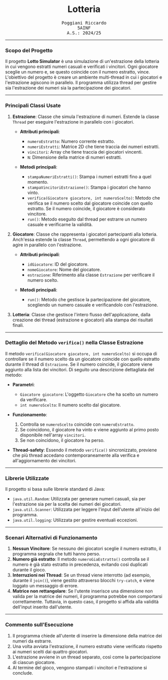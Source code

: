 <h1 align="center">Lotteria</h1>

<p align="center" style="font-family: monospace">
  Poggiani Riccardo<br>
  5AINF<br>
  A.S.: 2024/25
</p>

---

### Scopo del Progetto
Il progetto **Lotto Simulator** è una simulazione di un'estrazione della lotteria in cui vengono estratti numeri casuali e verificati i vincitori. Ogni giocatore sceglie un numero e, se questo coincide con il numero estratto, vince. L'obiettivo del progetto è creare un ambiente multi-thread in cui i giocatori e l'estrazione agiscono in parallelo. Il programma utilizza thread per gestire sia l'estrazione dei numeri sia la partecipazione dei giocatori.

---

### Principali Classi Usate

1. **Estrazione**: Classe che simula l'estrazione di numeri. Estende la classe `Thread` per eseguire l'estrazione in parallelo con i giocatori.
    - **Attributi principali**:
      - `numeroEstratto`: Numero corrente estratto.
      - `numeriEstratti`: Matrice 2D che tiene traccia dei numeri estratti.
      - `vincitori`: Array che tiene traccia dei giocatori vincenti.
      - `N`: Dimensione della matrice di numeri estratti.
      
    - **Metodi principali**:
      - `stampaNumeriEstratti()`: Stampa i numeri estratti fino a quel momento.
      - `stampaVincitoriEstrazione()`: Stampa i giocatori che hanno vinto.
      - `verifica(Giocatore giocatore, int numeroScelto)`: Metodo che verifica se il numero scelto dal giocatore coincide con quello estratto. Se il numero coincide, il giocatore è considerato vincitore.
      - `run()`: Metodo eseguito dal thread per estrarre un numero casuale e verificarne la validità.
      
2. **Giocatore**: Classe che rappresenta i giocatori partecipanti alla lotteria. Anch'essa estende la classe `Thread`, permettendo a ogni giocatore di agire in parallelo con l'estrazione.
    - **Attributi principali**:
      - `idGiocatore`: ID del giocatore.
      - `nomeGiocatore`: Nome del giocatore.
      - `estrazione`: Riferimento alla classe `Estrazione` per verificare il numero scelto.
      
    - **Metodi principali**:
      - `run()`: Metodo che gestisce la partecipazione del giocatore, scegliendo un numero casuale e verificandolo con l'estrazione.

3. **Lotteria**: Classe che gestisce l'intero flusso dell'applicazione, dalla creazione dei thread (estrazione e giocatori) alla stampa dei risultati finali.

---

### Dettaglio del Metodo `verifica()` nella Classe Estrazione

Il metodo `verifica(Giocatore giocatore, int numeroScelto)` si occupa di controllare se il numero scelto da un giocatore coincide con quello estratto durante il thread di `Estrazione`. Se il numero coincide, il giocatore viene aggiunto alla lista dei vincitori. Di seguito una descrizione dettagliata del metodo:

- **Parametri**:
  - `Giocatore giocatore`: L'oggetto `Giocatore` che ha scelto un numero da verificare.
  - `int numeroScelto`: Il numero scelto dal giocatore.

- **Funzionamento**:
  1. Controlla se `numeroScelto` coincide con `numeroEstratto`.
  2. Se coincidono, il giocatore ha vinto e viene aggiunto al primo posto disponibile nell'array `vincitori`.
  3. Se non coincidono, il giocatore ha perso.
  
- **Thread-safety**: Essendo il metodo `verifica()` sincronizzato, previene che più thread accedano contemporaneamente alla verifica e all'aggiornamento dei vincitori.

---

### Librerie Utilizzate

Il progetto si basa sulle librerie standard di Java:
- `java.util.Random`: Utilizzata per generare numeri casuali, sia per l'estrazione sia per la scelta dei numeri dei giocatori.
- `java.util.Scanner`: Utilizzata per leggere l'input dell'utente all'inizio del programma.
- `java.util.logging`: Utilizzata per gestire eventuali eccezioni.

---

### Scenari Alternativi di Funzionamento

1. **Nessun Vincitore**: Se nessuno dei giocatori sceglie il numero estratto, il programma segnala che tutti hanno perso.
2. **Numero già estratto**: Il metodo `numeroGiaEstratto()` controlla se il numero è già stato estratto in precedenza, evitando così duplicati durante il gioco.
3. **Interruzioni nei Thread**: Se un thread viene interrotto (ad esempio, durante il `join()`), viene gestito attraverso blocchi `try-catch`, e viene loggato un messaggio di errore.
4. **Matrice non rettangolare**: Se l'utente inserisce una dimensione non valida per la matrice dei numeri, il programma potrebbe non comportarsi correttamente. Tuttavia, in questo caso, il progetto si affida alla validità dell'input inserito dall'utente.

---

### Commento sull'Esecuzione

1. Il programma chiede all'utente di inserire la dimensione della matrice dei numeri da estrarre.
2. Una volta avviata l'estrazione, il numero estratto viene verificato rispetto ai numeri scelti dai quattro giocatori.
3. L'estrazione avviene in un thread separato, così come la partecipazione di ciascun giocatore.
4. Al termine del gioco, vengono stampati i vincitori e l'estrazione si conclude.
